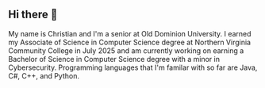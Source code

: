 ## Hi there 👋

<!--
**cbieh001/cbieh001** is a ✨ _special_ ✨ repository because its `README.md` (this file) appears on your GitHub profile.

Here are some ideas to get you started:

- 🔭 I’m currently working on ...
- 🌱 I’m currently learning ...
- 👯 I’m looking to collaborate on ...
- 🤔 I’m looking for help with ...
- 💬 Ask me about ...
- 📫 How to reach me: ...
- 😄 Pronouns: ...
- ⚡ Fun fact: ...
-->
My name is Christian and I'm a senior at Old Dominion University. I earned my Associate of Science in Computer Science degree at Northern Virginia Community College in July 2025 and am currently working on earning a Bachelor of Science in Computer Science degree with a minor in Cybersecurity.
Programming languages that I'm familar with so far are Java, C#, C++, and Python.
